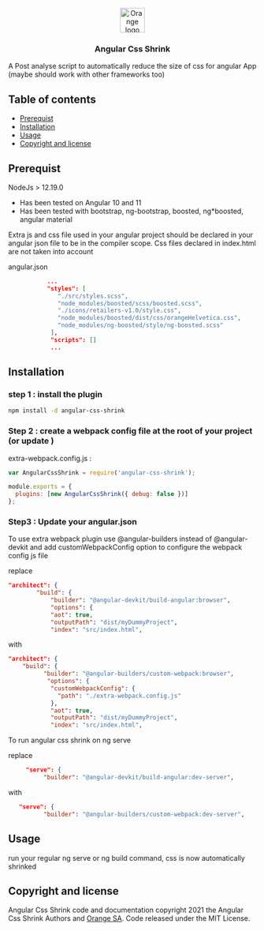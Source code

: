 [//]: # 'SPDX-FileCopyrightText: 2021 Orange SA'
[//]: # 'SPDX-License-Identifier: MIT'

<p align="center">
    <img src="https://boosted.orange.com/docs/4.6/assets/brand/orange_logo.svg" alt="Orange logo" width="50" height="50">
</p>

<h3 align="center">Angular Css Shrink</h3>

A Post analyse script to automatically reduce the size of css for angular App (maybe should work with other frameworks too)

## Table of contents

- [Prerequist](#Prerequist)
- [Installation](#Installation)
- [Usage](#Usage)
- [Copyright and license](#copyright-and-license)

## Prerequist

NodeJs > 12.19.0

- Has been tested on Angular 10 and 11
- Has been tested with bootstrap, ng-bootstrap, boosted, ng\*boosted, angular material

Extra js and css file used in your angular project should be declared in your angular json file to be in the compiler scope.
Css files declared in index.html are not taken into account

angular.json

```json
           ...
           "styles": [
              "./src/styles.scss",
              "node_modules/boosted/scss/boosted.scss",
              "./icons/retailers-v1.0/style.css",
              "node_modules/boosted/dist/css/orangeHelvetica.css",
              "node_modules/ng-boosted/style/ng-boosted.scss"
            ],
            "scripts": []
            ...

```

## Installation

### step 1 : install the plugin

```bash
npm install -d angular-css-shrink
```

### Step 2 : create a webpack config file at the root of your project (or update )

extra-webpack.config.js :

```javascript
var AngularCssShrink = require('angular-css-shrink');

module.exports = {
  plugins: [new AngularCssShrink({ debug: false })]
};
```

### Step3 : Update your angular.json

To use extra webpack plugin use @angular-builders instead of @angular-devkit and add customWebpackConfig option to configure the webpack config js file

replace

```json
"architect": {
        "build": {
            "builder": "@angular-devkit/build-angular:browser",
            "options": {
            "aot": true,
            "outputPath": "dist/myDummyProject",
            "index": "src/index.html",
```

with

```json
"architect": {
    "build": {
          "builder": "@angular-builders/custom-webpack:browser",
           "options": {
            "customWebpackConfig": {
              "path": "./extra-webpack.config.js"
            },
            "aot": true,
            "outputPath": "dist/myDummyProject",
            "index": "src/index.html",
```

To run angular css shrink on ng serve

replace

```json
     "serve": {
          "builder": "@angular-devkit/build-angular:dev-server",
```

with

```json
   "serve": {
          "builder": "@angular-builders/custom-webpack:dev-server",
```

## Usage

run your regular ng serve or ng build command, css is now automatically shrinked

## Copyright and license

Angular Css Shrink code and documentation copyright 2021 the Angular Css Shrink Authors and [Orange SA](https://orange.com). Code released under the MIT License.
